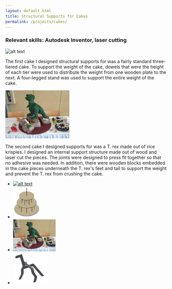 ```yaml
---
layout: default.html
title: Structural Supports for Cakes
permalink: /projects/cakes/
---
```


<h3> Relevant skills: Autodesk Inventor, laser cutting </h3>

<img src="/assets/images/projects/cakes/beatles-cake_picture.png" width="200" class="left" alt="alt text" thumbnail="width=200">

The first cake I designed structural supports for was a fairly standard three-tiered cake. To support the weight of the cake, dowels that were the height of each tier were used to distribute the weight from one wooden plate to the next. A four-legged stand was used to support the entire weight of the cake.

<div class="clear"></div>

<img src="/assets/images/projects/cakes/dinosaur_cake.JPG" width="200" class="left" alt="alt text">

The second cake I designed supports for was a T. rex made out of rice krispies. I designed an internal support structure made out of wood and laser cut the pieces. The joints were designed to press fit together so that no adhesive was needed. In addition, there were wooden blocks embedded in the cake pieces underneath the T. rex's feet and tail to support the weight and prevent the T. rex from crushing the cake.

<div class="clear"></div>

<ul class="image-list">
    <li>
        <a href="/assets/images/projects/cakes/beatles-cake_picture.png">
        <img src="/assets/images/projects/cakes/beatles-cake_picture.png" height="100" alt="alt text" thumbnail="height=100"></a>
    </li>
    <li>
        <a href="/assets/images/projects/cakes/beatles-cake_cad.png">
        <img src="/assets/images/projects/cakes/beatles-cake_cad.png" height="100" alt="alt text" thumbnail="height=100"></a>
    </li>
    <li>
        <a href="/assets/images/projects/cakes/dinosaur_cake.JPG">
        <img src="/assets/images/projects/cakes/dinosaur_cake.JPG" height="100" alt="alt text" thumbnail="height=100"></a>
    </li>
    <li>
        <a href="/assets/images/projects/cakes/dinosaur-cake_cad.PNG">
        <img src="/assets/images/projects/cakes/dinosaur-cake_cad.PNG" height="100" alt="alt text" thumbnail="height=100"></a>
    </li>
</ul>

